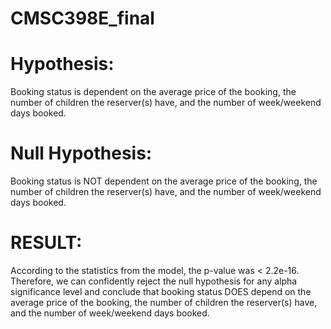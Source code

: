 # CMSC398E_final

# Hypothesis: 
Booking status is dependent on the average price of the booking,
the number of children the reserver(s) have, and the number of week/weekend days booked.
# Null Hypothesis: 
Booking status is NOT dependent on the average price of the booking,
the number of children the reserver(s) have, and the number of week/weekend days booked.
# RESULT:
According to the statistics from the model, the p-value was < 2.2e-16.
Therefore, we can confidently reject the null hypothesis for any alpha significance level
and conclude that booking status DOES depend on the average price of the booking,
the number of children the reserver(s) have, and the number of week/weekend days booked.
